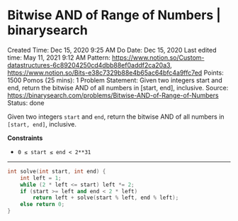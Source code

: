 # Bitwise AND of Range of Numbers | binarysearch

Created Time: Dec 15, 2020 9:25 AM
Do Date: Dec 15, 2020
Last edited time: May 11, 2021 9:12 AM
Pattern: https://www.notion.so/Custom-datastructures-6c89204250cd4dbb88ef0addf2ca20a3, https://www.notion.so/Bits-e38c7329b88e4b65ac64bfc4a9ffc7ed
Points: 1500
Pomos (25 mins): 1
Problem Statement: Given two integers start and end, return the bitwise AND of all numbers in [start, end], inclusive.
Source: https://binarysearch.com/problems/Bitwise-AND-of-Range-of-Numbers
Status: done

Given two integers `start` and `end`, return the bitwise AND of all numbers in `[start, end]`, inclusive.

**Constraints**

- `0 ≤ start ≤ end < 2**31`

---

```cpp
int solve(int start, int end) {
    int left = 1; 
    while (2 * left <= start) left *= 2; 
    if (start >= left and end < 2 * left) 
        return left + solve(start % left, end % left); 
    else return 0; 
}
```